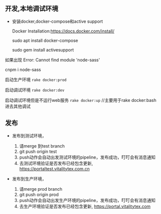 ## 开发,本地调试环境

- 安装docker,docker-compose和active support

  Docker Installation:https://docs.docker.com/install/

  sudo apt install docker-compose
  
  sudo gem install activesupport
  
 如果出现 Error: Cannot find module 'node-sass'
  
  cnpm i node-sass
  

启动生产环境  `rake docker:prod`

启动调试环境  `rake docker:dev`

启动调试环境但是不运行web服务 `rake docker:up`  //主要用于rake docker:bash 进去其他调试

## 发布

- 发布到测试环境，
  1. 请merge 到test branch
  2. git push origin test
  3. push动作会自动出发测试环境的pipeline，发布成功，叮叮会有消息通知
  4. 去测试环境验证是否发布已经包含更新, https://portaltest.vitalitytex.com.cn

- 发布到生产环境，
  1. 请merge prod branch
  2. git push origin prod
  3. push动作会自动出发生产环境的pipeline，发布成功，叮叮会有消息通知
  4. 去生产环境验证是否发布已经包含更新, https://portal.vitalitytex.com
